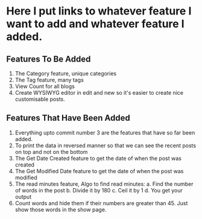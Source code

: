 # Here I put links to whatever feature I want to add and whatever feature I added.

## Features To Be Added

1. The Category feature, unique categories
2. The Tag feature, many tags
3. View Count for all blogs
4. Create WYSIWYG editor in edit and new so it's easier to create nice customisable posts.

## Features That Have Been Added

1. Everything upto commit number 3 are the features that have so far been added.
2. To print the data in reversed manner so that we can see the recent posts on top and not on the bottom
3. The Get Date Created feature to get the date of when the post was created
4. The Get Modified Date feature to get the date of when the post was modified
5. The read minutes feature, Algo to find read minutes:
   a. Find the number of words in the post
   b. Divide it by 180
   c. Ceil it by 1
   d. You get your output
6. Count words and hide them if their numbers are greater than 45. Just show those words in the show page.   